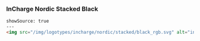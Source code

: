 ### InCharge Nordic Stacked Black

```html
showSource: true
---
<img src="/img/logotypes/incharge/nordic/stacked/black_rgb.svg" alt="incharge_nordic_stacked_black_rgb" />
```
